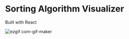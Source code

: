 # Sorting Algorithm Visualizer

Built with React

![ezgif com-gif-maker](https://user-images.githubusercontent.com/66700080/212430540-1fdf36ba-ee1d-4863-a039-3eae94365956.gif)
